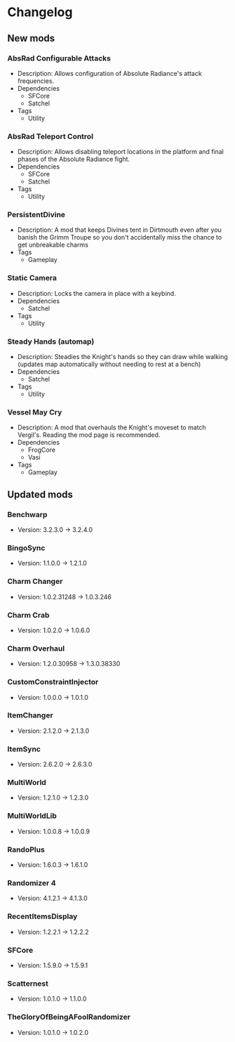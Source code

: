 # Changelog


## New mods

### AbsRad Configurable Attacks

- Description: Allows configuration of Absolute Radiance&#x27;s attack frequencies.
- Dependencies
  + SFCore
  + Satchel
- Tags
  + Utility

### AbsRad Teleport Control

- Description: Allows disabling teleport locations in the platform and final phases of the Absolute Radiance fight.
- Dependencies
  + SFCore
  + Satchel
- Tags
  + Utility

### PersistentDivine

- Description: A mod that keeps Divines tent in Dirtmouth even after you banish the Grimm Troupe so you don&#x27;t accidentally miss the chance to get unbreakable charms
- Tags
  + Gameplay

### Static Camera

- Description: Locks the camera in place with a keybind.
- Dependencies
  + Satchel
- Tags
  + Utility

### Steady Hands (automap)

- Description: Steadies the Knight&#x27;s hands so they can draw while walking (updates map automatically without needing to rest at a bench)
- Dependencies
  + Satchel
- Tags
  + Utility

### Vessel May Cry

- Description: A mod that overhauls the Knight&#x27;s moveset to match Vergil&#x27;s. Reading the mod page is recommended.
- Dependencies
  + FrogCore
  + Vasi
- Tags
  + Gameplay


## Updated mods

### Benchwarp

- Version: 3.2.3.0 -> 3.2.4.0

### BingoSync

- Version: 1.1.0.0 -> 1.2.1.0

### Charm Changer

- Version: 1.0.2.31248 -> 1.0.3.246

### Charm Crab

- Version: 1.0.2.0 -> 1.0.6.0

### Charm Overhaul

- Version: 1.2.0.30958 -> 1.3.0.38330

### CustomConstraintInjector

- Version: 1.0.0.0 -> 1.0.1.0

### ItemChanger

- Version: 2.1.2.0 -> 2.1.3.0

### ItemSync

- Version: 2.6.2.0 -> 2.6.3.0

### MultiWorld

- Version: 1.2.1.0 -> 1.2.3.0

### MultiWorldLib

- Version: 1.0.0.8 -> 1.0.0.9

### RandoPlus

- Version: 1.6.0.3 -> 1.6.1.0

### Randomizer 4

- Version: 4.1.2.1 -> 4.1.3.0

### RecentItemsDisplay

- Version: 1.2.2.1 -> 1.2.2.2

### SFCore

- Version: 1.5.9.0 -> 1.5.9.1

### Scatternest

- Version: 1.0.1.0 -> 1.1.0.0

### TheGloryOfBeingAFoolRandomizer

- Version: 1.0.1.0 -> 1.0.2.0

